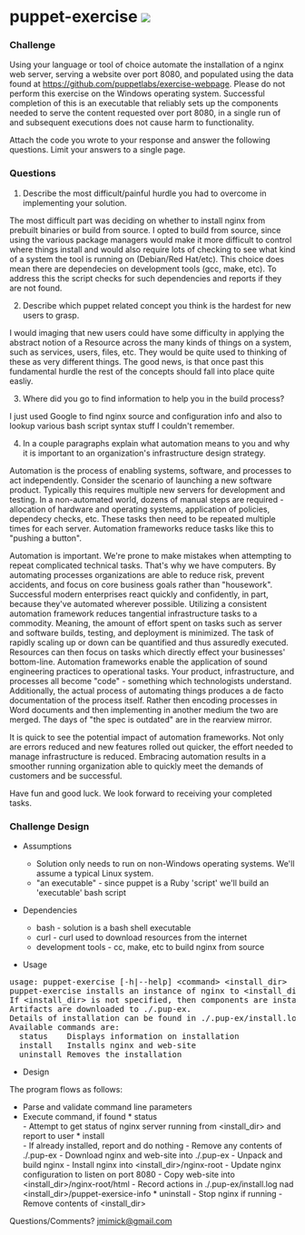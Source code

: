puppet-exercise <img src="http://puppetlabs.com/sites/default/files/PL_logo_horizontal_RGB_0.svg"/>
===============
### Challenge ###
  Using your language or tool of choice automate the installation of a nginx web server, serving a website over port 8080, and populated using the data found at
https://github.com/puppetlabs/exercise-webpage. 
Please do not perform this exercise on the Windows operating system. 
Successful completion of this is an executable that reliably sets up the components needed to serve the content requested over port 8080, in a single run of and subsequent executions does not cause harm to functionality.

Attach the code you wrote to your response and answer the following questions. Limit your answers to a single page.

### Questions ###
1. Describe the most difficult/painful hurdle you had to overcome in implementing your solution.

  The most difficult part was deciding on whether to install nginx from prebuilt binaries or build from source. 
I opted to build from source, since using the various package managers would make it more difficult to control where things install and would also require lots of checking to see what kind of a system the tool is running on (Debian/Red Hat/etc). 
This choice does mean there are dependecies on development tools (gcc, make, etc). To address this the script checks for such dependencies and reports if they are not found.

2. Describe which puppet related concept you think is the hardest for new users to grasp.

  I would imaging that new users could have some difficulty in applying the abstract notion of a Resource across the many kinds of things on a system, such as services, users, files, etc. They would be quite used to thinking of these as very different things.
The good news, is that once past this fundamental hurdle the rest of the concepts should fall into place quite easliy.

3. Where did you go to find information to help you in the build process?

  I just used Google to find nginx source and configuration info and also to lookup various bash script syntax stuff I couldn't remember.

4. In a couple paragraphs explain what automation means to you and why it is important to an organization's infrastructure design strategy.

  Automation is the process of enabling systems, software, and processes to act independently. 
Consider the scenario of launching a new software product. Typically this requires multiple new servers for development and testing. 
In a non-automated world, dozens of manual steps are required - allocation of hardware and operating systems, application of policies, dependecy checks, etc. 
These tasks then need to be repeated multiple times for each server.
Automation frameworks reduce tasks like this to "pushing a button". 

  Automation is important.
We're prone to make mistakes when attempting to repeat complicated technical tasks. 
That's why we have computers.
By automating processes organizations are able to reduce risk, prevent accidents, and focus on core business goals rather than "housework". 
Successful modern enterprises react quickly and confidently, in part, because they've automated wherever possible. 
Utilizing a consistent automation framework reduces tangential infrastructure tasks to a commodity. 
Meaning, the amount of effort spent on tasks such as server and software builds, testing, and deployment is minimized. The task of rapidly scaling up or down can be quantified and thus assuredly executed. 
Resources can then focus on tasks which directly effect your businesses' bottom-line. 
Automation frameworks enable the application of sound engineering practices to operational tasks. 
Your product, infrastructure, and processes all become "code" - something which technologists understand.
Additionally, the actual process of automating things produces a de facto documentation of the process itself. 
Rather then encoding processes in Word documents and then implementing in another medium the two are merged. 
The days of "the spec is outdated" are in the rearview mirror. 

  It is quick to see the potential impact of automation frameworks. 
Not only are errors reduced and new features rolled out quicker, the effort needed to manage infrastructure is reduced. 
Embracing automation results in a smoother running organization able to quickly meet the demands of customers and be successful.
 

Have fun and good luck. We look forward to receiving your completed tasks.

### Challenge Design ###

 * Assumptions
	* Solution only needs to run on non-Windows operating systems. We'll assume a typical Linux system.
	* "an executable" - since puppet is a Ruby 'script' we'll build an 'executable' bash script

 * Dependencies
	* bash	- solution is a bash shell executable
	* curl	- curl used to download resources from the internet
	* development tools - cc, make, etc to build nginx from source 

 * Usage
<pre>
usage: puppet-exercise [-h|--help] &lt;command&gt; &lt;install_dir&gt;
puppet-exercise installs an instance of nginx to &lt;install_dir&gt; and configures it to serve on port 8080.
If &lt;install_dir&gt; is not specified, then components are installed into ./pup-ex.
Artifacts are downloaded to ./.pup-ex.
Details of installation can be found in ./.pup-ex/install.log.
Available commands are:
  status  	Displays information on installation
  install 	Installs nginx and web-site
  uninstall	Removes the installation
</pre>

 * Design


  The program flows as follows:
  
  * Parse and validate command line parameters
  * Execute command, if found
    	* status	
			- Attempt to get status of nginx server running from <install_dir> 
           and report to user
    	* install	
			- If already installed, report and do nothing
			- Remove any contents of ./.pup-ex
			- Download nginx and web-site into ./.pup-ex
			- Unpack and build nginx
			- Install nginx into &lt;install_dir&gt;/nginx-root
			- Update nginx configuration to listen on port 8080
			- Copy web-site into &lt;install_dir&gt;/nginx-root/html
			- Record actions in ./.pup-ex/install.log nad &lt;install_dir&gt;/puppet-exersice-info
    	* uninstall	
			- Stop nginx if running
			- Remove contents of <install_dir> 

Questions/Comments?		jmimick@gmail.com
